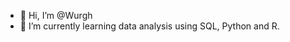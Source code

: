 - 👋 Hi, I’m @Wurgh
- 🌱 I’m currently learning data analysis using SQL, Python and R.


<!---
Wurgh/Wurgh is a ✨ special ✨ repository because its `README.md` (this file) appears on your GitHub profile.
You can click the Preview link to take a look at your changes.
--->
